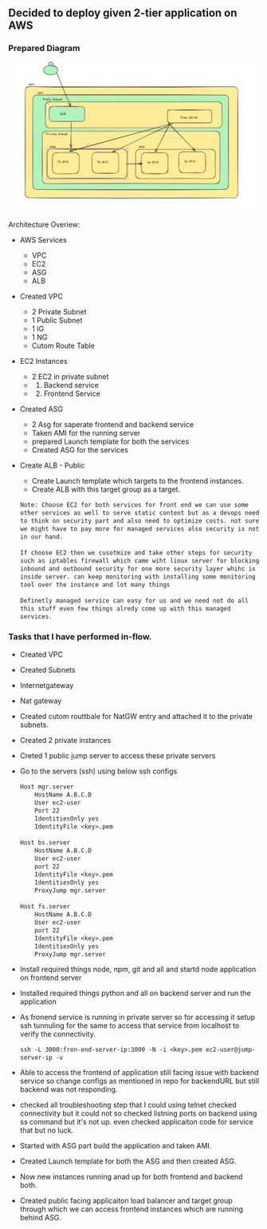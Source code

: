 ## Decided to deploy given 2-tier application on AWS

### Prepared Diagram 

![alt text](image.png)

Architecture Overiew:

- AWS Services 
    - VPC
    - EC2
    - ASG
    - ALB


- Created VPC
    - 2 Private Subnet
    - 1 Public Subnet
    - 1 IG
    - 1 NG
    - Cutom Route Table

- EC2 Instances
    - 2 EC2 in private subnet
    - 1. Backend service 
    - 2. Frontend Service

- Created ASG
    - 2 Asg for saperate frontend and backend service
    - Taken AMI for the running server
    - prepared Launch template for both the services 
    - Created ASG for the services

- Create ALB - Public
    - Create Launch template which targets to the frontend instances.
    - Create ALB with this target group as a target.

    ```
    Note: Choose EC2 for both services for front end we can use some other services as well to serve static content but as a devops need to think on security part and also need to optimize costs. not sure we might have to pay more for managed services also security is not in our hand. 
    
    If choose EC2 then we cusotmize and take other steps for security such as iptables firewall which came wiht linux server for blocking inbound and outbound security for one more security layer whihc is inside server. can keep monitoring with installing some monitoring tool over the instance and lot many things

    Definetly managed service can easy for us and we need not do all this stuff even few things alredy come up with this managed services.

    ```
### Tasks that I have performed in-flow.


- Created VPC
- Created Subnets
- Internetgateway
- Nat gateway 
- Created cutom routtbale for NatGW entry and attached it to the private subnets.
- Created 2 private instances 
- Creted 1 public jump server to access these private servers
- Go to the servers (ssh) using below ssh configs
    ```
    Host mgr.server
        HostName A.B.C.D
        User ec2-user
        Port 22
        IdentitiesOnly yes
        IdentityFile <key>.pem

    Host bs.server
        HostName A.B.C.D
        User ec2-user
        port 22
        IdentityFile <key>.pem
        IdentitiesOnly yes
        ProxyJump mgr.server

    Host fs.server
        HostName A.B.C.D
        User ec2-user
        port 22
        IdentityFile <key>.pem
        IdentitiesOnly yes
        ProxyJump mgr.server
    ```
- Install required things node, npm, git and all and startd node application on frontend server

- Installed required things python and all on backend server and run the application 

- As fronend service is running in private server so for accessing it setup ssh tunnuling for the same to access that service from localhost to verify the connectivity.

    ```
    ssh -L 3000:fron-end-server-ip:3000 -N -i <key>.pem ec2-user@jump-server-ip -v
    ```

- Able to access the frontend of application still facing issue with backend service so change configs as mentioned in repo for backendURL but still backend was not responding.

- checked all troubleshooting step that I could using telnet checked connectivity but it could not so checked listning ports on backend using ss command but it's not up. even checked applicaiton code for service that but no luck.

- Started with ASG part build the application and taken AMI.

- Created Launch template for both the ASG and then created ASG.

- Now new instances running anad up for both frontend and backend both.

- Created public facing applicaiton load balancer and target group through which we can access frontend instances which are running behind ASG.
